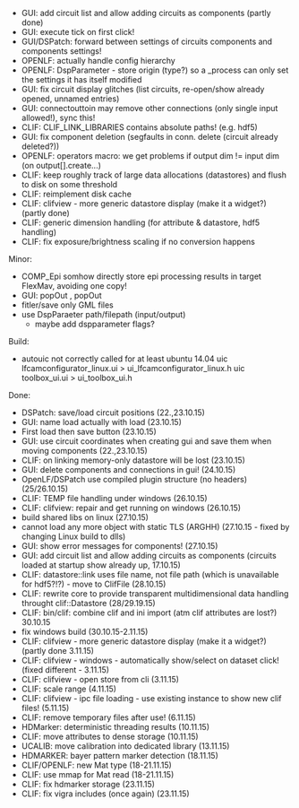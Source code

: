 - GUI: add circuit list and allow adding circuits as components (partly done)
- GUI: execute tick on first click!
- GUI/DSPatch: forward between settings of circuits components and components settings!
- OPENLF: actually handle config hierarchy
- OPENLF: DspParameter - store origin (type?) so a _process can only set the settings it has itself modified
- GUI: fix circuit display glitches (list circuits, re-open/show already opened, unnamed entries)
- GUI: connectouttoin may remove other connections (only single input allowed!), sync this!
- CLIF: CLIF_LINK_LIBRARIES contains absolute paths! (e.g. hdf5)
- GUI: fix component deletion (segfaults in conn. delete (circuit already deleted?))
- OPENLF: operators macro: we get problems if output dim != input dim (on output[].create...)
- CLIF: keep roughly track of large data allocations (datastores) and flush to disk on some threshold
- CLIF: reimplement disk cache
- CLIF: clifview - more generic datastore display (make it a widget?) (partly done)
- CLIF: generic dimension handling (for attribute & datastore, hdf5 handling)
- CLIF: fix exposure/brightness scaling if no conversion happens

Minor:
- COMP_Epi somhow directly store epi processing results in target FlexMav, avoiding one copy!
- GUI: popOut , popOut
- fitler/save only GML files
- use DspParaeter path/filepath (input/output)
  - maybe add dspparameter flags?

Build:
- autouic not correctly called for at least ubuntu 14.04
    uic lfcamconfigurator_linux.ui > ui_lfcamconfigurator_linux.h
    uic toolbox_ui.ui > ui_toolbox_ui.h

Done:
- DSPatch: save/load circuit positions (22.,23.10.15)
- GUI: name load actually with load (23.10.15)
- First load then save button (23.10.15)
- GUI: use circuit coordinates when creating gui and save them when moving components (22.,23.10.15)
- CLIF: on linking memory-only datastore will be lost (23.10.15)
- GUI: delete components and connections in gui! (24.10.15)
- OpenLF/DSPatch use compiled plugin structure (no headers) (25/26.10.15)
- CLIF: TEMP file handling under windows (26.10.15)
- CLIF: clifview: repair and get running on windows (26.10.15)
- build shared libs on linux (27.10.15)
- cannot load any more object with static TLS (ARGHH) (27.10.15 - fixed by changing Linux build to dlls)
- GUI: show error messages for components! (27.10.15)
- GUI: add circuit list and allow adding circuits as components (circuits loaded at startup show already up, 17.10.15)
- CLIF: datastore::link uses file name, not file path (which is unavailable for hdf5?!?) - move to ClifFile (28.10.15)
- CLIF: rewrite core to provide transparent multidimensional data handling throught clif::Datastore (28/29.19.15)
- CLIF: bin/clif: combine clif and ini import (atm clif attributes are lost?) 30.10.15
- fix windows build (30.10.15-2.11.15)
- CLIF: clifview - more generic datastore display (make it a widget?) (partly done 3.11.15)
- CLIF: clifview - windows - automatically show/select on dataset click! (fixed different - 3.11.15)
- CLIF: clifview - open store from cli (3.11.15)
- CLIF: scale range (4.11.15)
- CLIF: clifview - ipc file loading - use existing instance to show new clif files! (5.11.15)
- CLIF: remove temporary files after use! (6.11.15)
- HDMarker: deterministic threading results (10.11.15)
- CLIF: move attributes to dense storage (10.11.15)
- UCALIB: move calibration into dedicated library (13.11.15)
- HDMARKER: bayer pattern marker detection (18.11.15)
- CLIF/OPENLF: new Mat type (18-21.11.15)
- CLIF: use mmap for Mat read (18-21.11.15)
- CLIF: fix hdmarker storage (23.11.15)
- CLIF: fix vigra includes (once again) (23.11.15)

